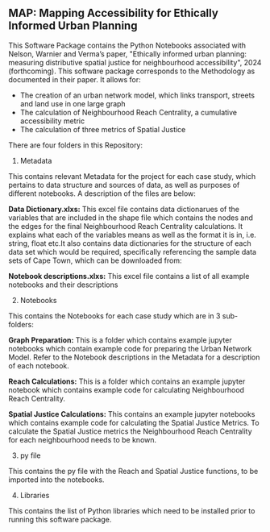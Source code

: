 ## MAP: Mapping Accessibility for Ethically Informed Urban Planning


This Software Package contains the Python Notebooks associated with Nelson, Warnier and Verma’s paper, "Ethically informed urban planning: measuring distributive spatial justice for neighbourhood accessibility", 2024 (forthcoming). This software package corresponds to the Methodology as documented in their paper. It allows for:

- The creation of an urban network model, which links transport, streets and land use in one large graph
- The calculation of Neighbourhood Reach Centrality, a cumulative accessibility metric
- The calculation of three metrics of Spatial Justice

There are four folders in this Repository:

1. Metadata

This contains relevant Metadata for the project for each case study, which pertains to data structure and sources of data, as well as purposes of different notebooks. A description of the files are below:

**Data Dictionary.xlxs:**
This excel file contains data dictionarues of the variables that are included in the shape file which contains the nodes and the edges for the final Neighbourhood Reach Centrality calculations. It explains what each of the variables means as well as the format it is in, i.e. string, float etc.It also contains data dictionaries for the structure of each data set which would be required, specifically referencing the sample data sets of Cape Town, which can be downloaded from:

**Notebook descriptions.xlxs:**
This excel file contains a list of all example notebooks and their descriptions

2. Notebooks

This contains the Notebooks for each case study which are in 3 sub-folders:

**Graph Preparation:**
This is a folder which contains example jupyter notebooks which contain example code for preparing the Urban Network Model. Refer to the Notebook descriptions in the Metadata for a description of each notebook.

**Reach Calculations:**
This is a folder which contains an example jupyter notebook which contains example code for calculating Neighbourhood Reach Centrality.

**Spatial Justice Calculations:**
This contains an example jupyter notebooks which contains example code for calculating the Spatial Justice Metrics.
To calculate the Spatial Justice metrics the Neighbourhood Reach Centrality for each neighbourhood needs to be known.

3. py file

This contains the py file with the Reach and Spatial Justice functions, to be imported into the notebooks.

4. Libraries

This contains the list of Python libraries which need to be installed prior to running this software package.



